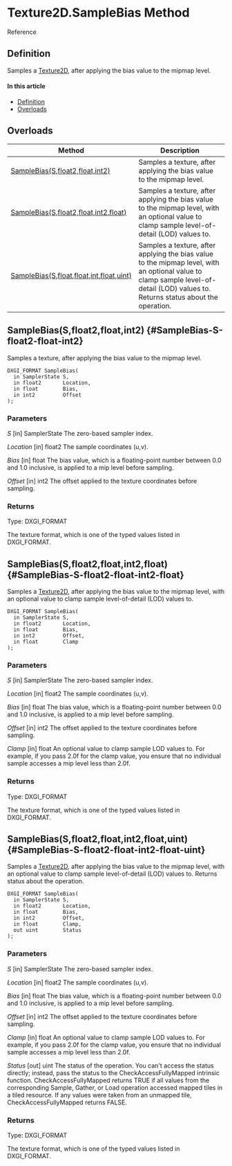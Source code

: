 # Texture2D.SampleBias Method

Reference

## Definition

Samples a [Texture2D](#Texture2D.md), after applying the bias value to the mipmap level.

#### In this article

*  [Definition](#definition)
*  [Overloads](#overloads)

## Overloads

| Method | Description |
| ------ | ----------- |
| [SampleBias(S,float2,float,int2)](#SampleBias-S-float-float-int) | Samples a texture, after applying the bias value to the mipmap level. |
| [SampleBias(S,float2,float,int2,float)](#SampleBias-S-float-float-int-float) | 	Samples a texture, after applying the bias value to the mipmap level, with an optional value to clamp sample level-of-detail (LOD) values to. |
| [SampleBias(S,float,float,int,float,uint)](#SampleBias-S-float-float-int-float-uint) | Samples a texture, after applying the bias value to the mipmap level, with an optional value to clamp sample level-of-detail (LOD) values to. Returns status about the operation. |

## SampleBias(S,float2,float,int2) {#SampleBias-S-float2-float-int2}

Samples a texture, after applying the bias value to the mipmap level.

```HLSL
DXGI_FORMAT SampleBias(
  in SamplerState S,
  in float2       Location,
  in float        Bias,
  in int2         Offset
);
```

### Parameters
<i>S</i> [in] SamplerState
The zero-based sampler index.

<i>Location</i> [in] float2
The sample coordinates (u,v).

<i>Bias</i> [in] float
The bias value, which is a floating-point number between 0.0 and 1.0 inclusive, is applied to a mip level before sampling.

<i>Offset</i> [in] int2
The offset applied to the texture coordinates before sampling.

### Returns
Type: DXGI_FORMAT

The texture format, which is one of the typed values listed in DXGI_FORMAT.

## SampleBias(S,float2,float,int2,float) {#SampleBias-S-float2-float-int2-float}

Samples a [Texture2D](#Texture2D.md), after applying the bias value to the mipmap level, with an optional value to clamp sample level-of-detail (LOD) values to.

```HLSL
DXGI_FORMAT SampleBias(
  in SamplerState S,
  in float2       Location,
  in float        Bias,
  in int2         Offset,
  in float        Clamp
);
```

### Parameters
<i>S</i> [in] SamplerState
The zero-based sampler index.

<i>Location</i> [in] float2
The sample coordinates (u,v).

<i>Bias</i> [in] float
The bias value, which is a floating-point number between 0.0 and 1.0 inclusive, is applied to a mip level before sampling.

<i>Offset</i> [in] int2
The offset applied to the texture coordinates before sampling.

<i>Clamp</i> [in] float
An optional value to clamp sample LOD values to. For example, if you pass 2.0f for the clamp value, you ensure that no individual sample accesses a mip level less than 2.0f.

### Returns
Type: DXGI_FORMAT

The texture format, which is one of the typed values listed in DXGI_FORMAT.

## SampleBias(S,float2,float,int2,float,uint) {#SampleBias-S-float2-float-int2-float-uint}

Samples a [Texture2D](#Texture2D.md), after applying the bias value to the mipmap level, with an optional value to clamp sample level-of-detail (LOD) values to. Returns status about the operation.

```HLSL
DXGI_FORMAT SampleBias(
  in SamplerState S,
  in float2       Location,
  in float        Bias,
  in int2         Offset,
  in float        Clamp,
  out uint        Status
);
```

### Parameters
<i>S</i> [in] SamplerState
The zero-based sampler index.

<i>Location</i> [in] float2
The sample coordinates (u,v).

<i>Bias</i> [in] float
The bias value, which is a floating-point number between 0.0 and 1.0 inclusive, is applied to a mip level before sampling.

<i>Offset</i> [in] int2
The offset applied to the texture coordinates before sampling.

<i>Clamp</i> [in] float
An optional value to clamp sample LOD values to. For example, if you pass 2.0f for the clamp value, you ensure that no individual sample accesses a mip level less than 2.0f.

<i>Status</i> [out] uint
The status of the operation. You can't access the status directly; instead, pass the status to the CheckAccessFullyMapped intrinsic function. CheckAccessFullyMapped returns TRUE if all values from the corresponding Sample, Gather, or Load operation accessed mapped tiles in a tiled resource. If any values were taken from an unmapped tile, CheckAccessFullyMapped returns FALSE.

### Returns
Type: DXGI_FORMAT

The texture format, which is one of the typed values listed in DXGI_FORMAT.